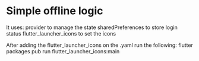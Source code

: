 # Simple offline logic

It uses:
provider to manage the state
sharedPreferences to store login status
flutter_launcher_icons to set the icons

After adding the flutter_launcher_icons on the .yaml run the following:
flutter packages pub run flutter_launcher_icons:main

